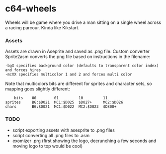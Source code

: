# c64-wheels

Wheels will be game where you drive a man sitting on a single wheel across a racing parcour. Kinda like Kikstart.

### Assets

Assets are drawn in Aseprite and saved as .png file. Custom converter Sprite2asm converts the png file based on instructions in the filename:

    -bgX specifies background color (defaults to transparent color index) and forces hires
    -mcXX specifies multicolor 1 and 2 and forces multi color

Note that multicolors bits are different for sprites and character sets, so mapping goes slightly different:

        bits    00        01         10         11
    sprites     BG:$D021  MC1:$D025  $D027+     MC2:$D026
    chars       BG:$D021  MC1:$D022  MC2:$D023  $D800+

### TODO

* script exporting assets with asesprite to .png files
* script converting all .png files to .asm
* exomizer .prg (first showing the logo, decrunching a few seconds and moving logo to top would be cool)